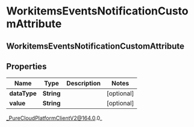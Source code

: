 # WorkitemsEventsNotificationCustomAttribute

## WorkitemsEventsNotificationCustomAttribute

## Properties

|Name | Type | Description | Notes|
|------------ | ------------- | ------------- | -------------|
| **dataType** | **String** |  | [optional] |
| **value** | **String** |  | [optional] |



_PureCloudPlatformClientV2@164.0.0_
